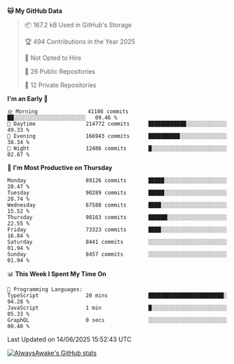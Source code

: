 <!--START_SECTION:waka-->
**🐱 My GitHub Data** 

> 📦 167.2 kB Used in GitHub's Storage 
 > 
> 🏆 494 Contributions in the Year 2025
 > 
> 🚫 Not Opted to Hire
 > 
> 📜 26 Public Repositories 
 > 
> 🔑 12 Private Repositories 
 > 
**I'm an Early 🐤** 

```text
🌞 Morning                41186 commits       ██░░░░░░░░░░░░░░░░░░░░░░░   09.46 % 
🌆 Daytime                214772 commits      ████████████░░░░░░░░░░░░░   49.33 % 
🌃 Evening                166943 commits      ██████████░░░░░░░░░░░░░░░   38.34 % 
🌙 Night                  12486 commits       █░░░░░░░░░░░░░░░░░░░░░░░░   02.87 % 
```
📅 **I'm Most Productive on Thursday** 

```text
Monday                   89126 commits       █████░░░░░░░░░░░░░░░░░░░░   20.47 % 
Tuesday                  90289 commits       █████░░░░░░░░░░░░░░░░░░░░   20.74 % 
Wednesday                67588 commits       ████░░░░░░░░░░░░░░░░░░░░░   15.52 % 
Thursday                 98163 commits       ██████░░░░░░░░░░░░░░░░░░░   22.55 % 
Friday                   73323 commits       ████░░░░░░░░░░░░░░░░░░░░░   16.84 % 
Saturday                 8441 commits        ░░░░░░░░░░░░░░░░░░░░░░░░░   01.94 % 
Sunday                   8457 commits        ░░░░░░░░░░░░░░░░░░░░░░░░░   01.94 % 
```


📊 **This Week I Spent My Time On** 

```text
💬 Programming Languages: 
TypeScript               20 mins             ████████████████████████░   94.28 % 
JavaScript               1 min               █░░░░░░░░░░░░░░░░░░░░░░░░   05.33 % 
GraphQL                  0 secs              ░░░░░░░░░░░░░░░░░░░░░░░░░   00.40 % 
```


 Last Updated on 14/06/2025 15:52:43 UTC
<!--END_SECTION:waka-->

[![AlwaysAwake's GitHub stats](https://github-readme-stats.vercel.app/api?username=AlwaysAwake&show_icons=true&theme=github_dark&count_private=true)](https://github.com/AlwaysAwake/AlwaysAwake)
